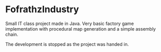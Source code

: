 # FofrathzIndustry
Small IT class project made in Java. Very basic factory game implementation with procedural map generation and a simple assembly chain.

The development is stopped as the project was handed in.
